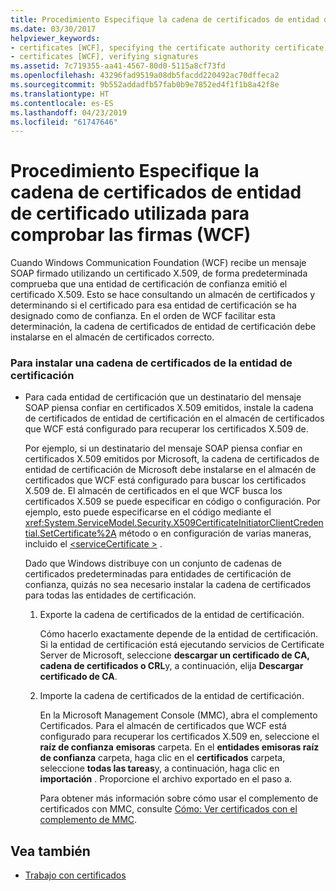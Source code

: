 ```yaml
---
title: Procedimiento Especifique la cadena de certificados de entidad de certificado utilizada para comprobar las firmas (WCF)
ms.date: 03/30/2017
helpviewer_keywords:
- certificates [WCF], specifying the certificate authority certificate chain
- certificates [WCF], verifying signatures
ms.assetid: 7c719355-aa41-4567-80d0-5115a8cf73fd
ms.openlocfilehash: 43296fad9519a08db5facdd220492ac70dffeca2
ms.sourcegitcommit: 9b552addadfb57fab0b9e7852ed4f1f1b8a42f8e
ms.translationtype: HT
ms.contentlocale: es-ES
ms.lasthandoff: 04/23/2019
ms.locfileid: "61747646"
---
```

# <a name="how-to-specify-the-certificate-authority-certificate-chain-used-to-verify-signatures-wcf"></a>Procedimiento Especifique la cadena de certificados de entidad de certificado utilizada para comprobar las firmas (WCF)
Cuando Windows Communication Foundation (WCF) recibe un mensaje SOAP firmado utilizando un certificado X.509, de forma predeterminada comprueba que una entidad de certificación de confianza emitió el certificado X.509. Esto se hace consultando un almacén de certificados y determinando si el certificado para esa entidad de certificación se ha designado como de confianza. En el orden de WCF facilitar esta determinación, la cadena de certificados de entidad de certificación debe instalarse en el almacén de certificados correcto.  
  
### <a name="to-install-a-certification-authority-certificate-chain"></a>Para instalar una cadena de certificados de la entidad de certificación  
  
- Para cada entidad de certificación que un destinatario del mensaje SOAP piensa confiar en certificados X.509 emitidos, instale la cadena de certificados de entidad de certificación en el almacén de certificados que WCF está configurado para recuperar los certificados X.509 de.  
  
     Por ejemplo, si un destinatario del mensaje SOAP piensa confiar en certificados X.509 emitidos por Microsoft, la cadena de certificados de entidad de certificación de Microsoft debe instalarse en el almacén de certificados que WCF está configurado para buscar los certificados X.509 de. El almacén de certificados en el que WCF busca los certificados X.509 se puede especificar en código o configuración. Por ejemplo, esto puede especificarse en el código mediante el <xref:System.ServiceModel.Security.X509CertificateInitiatorClientCredential.SetCertificate%2A> método o en configuración de varias maneras, incluido el [ \<serviceCertificate >](../../../../docs/framework/configure-apps/file-schema/wcf/servicecertificate-of-clientcredentials-element.md) .  
  
     Dado que Windows distribuye con un conjunto de cadenas de certificados predeterminadas para entidades de certificación de confianza, quizás no sea necesario instalar la cadena de certificados para todas las entidades de certificación.  
  
    1. Exporte la cadena de certificados de la entidad de certificación.  
  
         Cómo hacerlo exactamente depende de la entidad de certificación. Si la entidad de certificación está ejecutando servicios de Certificate Server de Microsoft, seleccione **descargar un certificado de CA, cadena de certificados o CRL**y, a continuación, elija **Descargar certificado de CA**.  
  
    2. Importe la cadena de certificados de la entidad de certificación.  
  
         En la Microsoft Management Console (MMC), abra el complemento Certificados. Para el almacén de certificados que WCF está configurado para recuperar los certificados X.509 en, seleccione el **raíz de confianza** **emisoras** carpeta. En el **entidades emisoras raíz de confianza** carpeta, haga clic en el **certificados** carpeta, seleccione **todas las tareas**y, a continuación, haga clic en **importación** . Proporcione el archivo exportado en el paso a.  
  
         Para obtener más información sobre cómo usar el complemento de certificados con MMC, consulte [Cómo: Ver certificados con el complemento de MMC](../../../../docs/framework/wcf/feature-details/how-to-view-certificates-with-the-mmc-snap-in.md).  
  
## <a name="see-also"></a>Vea también

- [Trabajo con certificados](../../../../docs/framework/wcf/feature-details/working-with-certificates.md)
